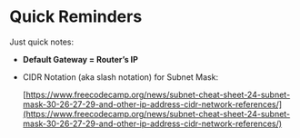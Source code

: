 <h1>Quick Reminders</h1>
Just quick notes:

- **Default Gateway = Router’s IP**
- CIDR Notation (aka slash notation) for Subnet Mask:
    
    [https://www.freecodecamp.org/news/subnet-cheat-sheet-24-subnet-mask-30-26-27-29-and-other-ip-address-cidr-network-references/](https://www.freecodecamp.org/news/subnet-cheat-sheet-24-subnet-mask-30-26-27-29-and-other-ip-address-cidr-network-references/)